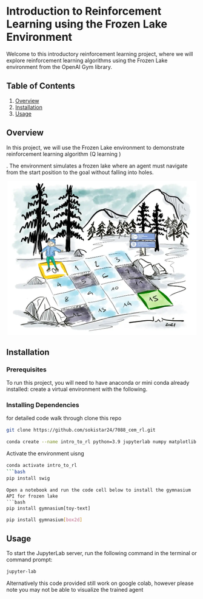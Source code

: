 # Introduction to Reinforcement Learning using the Frozen Lake Environment

Welcome to this introductory reinforcement learning project, where we will explore reinforcement learning algorithms using the Frozen Lake environment from the OpenAI Gym library.

## Table of Contents

1. [Overview](#overview)
2. [Installation](#installation)
3. [Usage](#usage)


## Overview

In this project, we will use the 
Frozen Lake environment to demonstrate reinforcement
learning algorithm (Q learning )

. 
The environment simulates a frozen lake where an 
agent must navigate from the start position to the goal without falling into holes.
<div style="text-align: center;">
  <img src="images/frozen_lake.png" alt="Frozen Lake" title="Frozen Lake" width="500" height="auto" />
</div>

## Installation

### Prerequisites

To run this project, you will need to have anaconda or mini conda already installed:
create a virtual environment with the following.

### Installing Dependencies
for detailed code walk through  clone this repo 
```bash
git clone https://github.com/sokistar24/7088_cem_rl.git
```
```bash
conda create --name intro_to_rl python=3.9 jupyterlab numpy matplotlib pytorch
```
Activate the environment uisng 
```bash
conda activate intro_to_rl
```bash
pip install swig
```
```
Open a notebook and run the code cell below to install the gymnasium API for frozen lake
```bash
pip install gymnasium[toy-text]
```
```bash
pip install gymnasium[box2d]
```
## Usage 
To start the JupyterLab server, run the following command 
in the terminal or command prompt:
```bash
jupyter-lab
```
Alternatively this code provided still work on google colab, however please note you may not be able to visualize the trained agent  